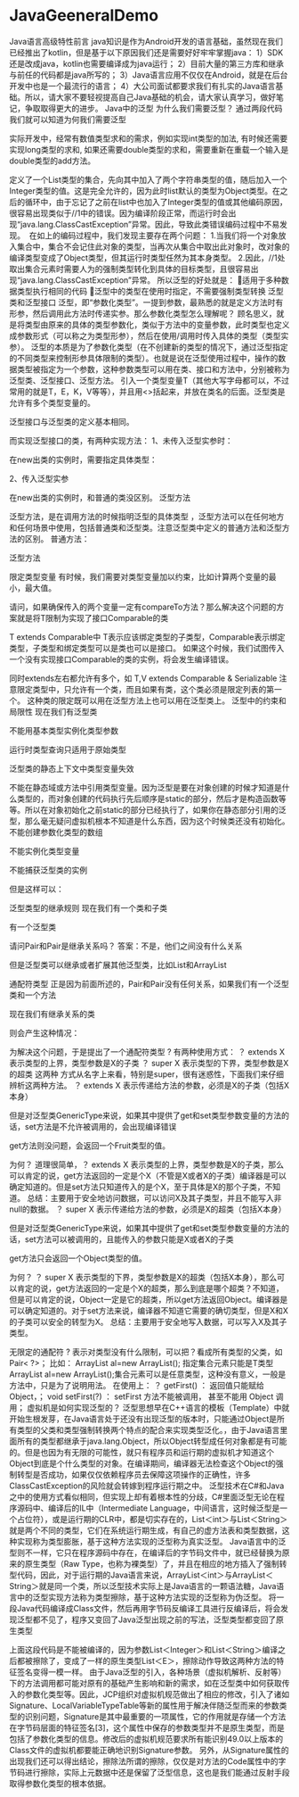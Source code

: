 # JavaGeeneralDemo
Java语言高级特性前言
java知识是作为Android开发的语言基础，虽然现在我们已经推出了kotlin，但是基于以下原因我们还是需要好好牢牢掌握java：
1）SDK还是改成java，kotlin也需要编译成为java运行；
2）目前大量的第三方库和继承与前任的代码都是java所写的；
3）Java语言应用不仅仅在Android，就是在后台开发中也是一个最流行的语言；
4）大公司面试都要求我们有扎实的Java语言基础。所以，请大家不要轻视提高自己Java基础的机会，请大家认真学习，做好笔记，争取取得更大的进步。
Java中的泛型
为什么我们需要泛型？
通过两段代码我们就可以知道为何我们需要泛型

实际开发中，经常有数值类型求和的需求，例如实现int类型的加法, 有时候还需要实现long类型的求和, 如果还需要double类型的求和，需要重新在重载一个输入是double类型的add方法。

定义了一个List类型的集合，先向其中加入了两个字符串类型的值，随后加入一个Integer类型的值。这是完全允许的，因为此时list默认的类型为Object类型。在之后的循环中，由于忘记了之前在list中也加入了Integer类型的值或其他编码原因，很容易出现类似于//1中的错误。因为编译阶段正常，而运行时会出现“java.lang.ClassCastException”异常。因此，导致此类错误编码过程中不易发现。
 在如上的编码过程中，我们发现主要存在两个问题：
1.当我们将一个对象放入集合中，集合不会记住此对象的类型，当再次从集合中取出此对象时，改对象的编译类型变成了Object类型，但其运行时类型任然为其本身类型。
2.因此，//1处取出集合元素时需要人为的强制类型转化到具体的目标类型，且很容易出现“java.lang.ClassCastException”异常。
所以泛型的好处就是：
适用于多种数据类型执行相同的代码
泛型中的类型在使用时指定，不需要强制类型转换
泛型类和泛型接口
泛型，即“参数化类型”。一提到参数，最熟悉的就是定义方法时有形参，然后调用此方法时传递实参。那么参数化类型怎么理解呢？
顾名思义，就是将类型由原来的具体的类型参数化，类似于方法中的变量参数，此时类型也定义成参数形式（可以称之为类型形参），然后在使用/调用时传入具体的类型（类型实参）。
泛型的本质是为了参数化类型（在不创建新的类型的情况下，通过泛型指定的不同类型来控制形参具体限制的类型）。也就是说在泛型使用过程中，操作的数据类型被指定为一个参数，这种参数类型可以用在类、接口和方法中，分别被称为泛型类、泛型接口、泛型方法。
引入一个类型变量T（其他大写字母都可以，不过常用的就是T，E，K，V等等），并且用<>括起来，并放在类名的后面。泛型类是允许有多个类型变量的。

泛型接口与泛型类的定义基本相同。

而实现泛型接口的类，有两种实现方法：
1、未传入泛型实参时：

在new出类的实例时，需要指定具体类型：

2、传入泛型实参

在new出类的实例时，和普通的类没区别。
泛型方法

泛型方法，是在调用方法的时候指明泛型的具体类型 ，泛型方法可以在任何地方和任何场景中使用，包括普通类和泛型类。注意泛型类中定义的普通方法和泛型方法的区别。
普通方法：

泛型方法

限定类型变量
有时候，我们需要对类型变量加以约束，比如计算两个变量的最小，最大值。

请问，如果确保传入的两个变量一定有compareTo方法？那么解决这个问题的方案就是将T限制为实现了接口Comparable的类

T extends Comparable中
T表示应该绑定类型的子类型，Comparable表示绑定类型，子类型和绑定类型可以是类也可以是接口。
如果这个时候，我们试图传入一个没有实现接口Comparable的类的实例，将会发生编译错误。

同时extends左右都允许有多个，如 T,V extends Comparable & Serializable
注意限定类型中，只允许有一个类，而且如果有类，这个类必须是限定列表的第一个。
这种类的限定既可以用在泛型方法上也可以用在泛型类上。
泛型中的约束和局限性
现在我们有泛型类

不能用基本类型实例化类型参数

运行时类型查询只适用于原始类型

泛型类的静态上下文中类型变量失效

不能在静态域或方法中引用类型变量。因为泛型是要在对象创建的时候才知道是什么类型的，而对象创建的代码执行先后顺序是static的部分，然后才是构造函数等等。所以在对象初始化之前static的部分已经执行了，如果你在静态部分引用的泛型，那么毫无疑问虚拟机根本不知道是什么东西，因为这个时候类还没有初始化。
不能创建参数化类型的数组

不能实例化类型变量

不能捕获泛型类的实例

但是这样可以：

泛型类型的继承规则
现在我们有一个类和子类


有一个泛型类

请问Pair<Employee>和Pair<Worker>是继承关系吗？
答案：不是，他们之间没有什么关系

但是泛型类可以继承或者扩展其他泛型类，比如List和ArrayList

通配符类型
正是因为前面所述的，Pair<Employee>和Pair<Worker>没有任何关系，如果我们有一个泛型类和一个方法


现在我们有继承关系的类




则会产生这种情况：

为解决这个问题，于是提出了一个通配符类型 ? 
有两种使用方式：
？ extends X  表示类型的上界，类型参数是X的子类
？ super X  表示类型的下界，类型参数是X的超类
这两种 方式从名字上来看，特别是super，很有迷惑性，下面我们来仔细辨析这两种方法。
？ extends X
表示传递给方法的参数，必须是X的子类（包括X本身）

但是对泛型类GenericType来说，如果其中提供了get和set类型参数变量的方法的话，set方法是不允许被调用的，会出现编译错误


get方法则没问题，会返回一个Fruit类型的值。

为何？
道理很简单，？ extends X  表示类型的上界，类型参数是X的子类，那么可以肯定的说，get方法返回的一定是个X（不管是X或者X的子类）编译器是可以确定知道的。但是set方法只知道传入的是个X，至于具体是X的那个子类，不知道。
总结：主要用于安全地访问数据，可以访问X及其子类型，并且不能写入非null的数据。
？ super X
表示传递给方法的参数，必须是X的超类（包括X本身）

但是对泛型类GenericType来说，如果其中提供了get和set类型参数变量的方法的话，set方法可以被调用的，且能传入的参数只能是X或者X的子类


get方法只会返回一个Object类型的值。

为何？
？ super  X  表示类型的下界，类型参数是X的超类（包括X本身），那么可以肯定的说，get方法返回的一定是个X的超类，那么到底是哪个超类？不知道，但是可以肯定的说，Object一定是它的超类，所以get方法返回Object。编译器是可以确定知道的。对于set方法来说，编译器不知道它需要的确切类型，但是X和X的子类可以安全的转型为X。
总结：主要用于安全地写入数据，可以写入X及其子类型。

无限定的通配符 ?
表示对类型没有什么限制，可以把？看成所有类型的父类，如Pair< ?>；
比如：
ArrayList<T> al=new ArrayList<T>(); 指定集合元素只能是T类型
ArrayList<?> al=new ArrayList<?>();集合元素可以是任意类型，这种没有意义，一般是方法中，只是为了说明用法。
在使用上：
？ getFirst() ： 返回值只能赋给 Object，；
void setFirst(?) ： setFirst 方法不能被调用， 甚至不能用 Object 调用；
虚拟机是如何实现泛型的？
泛型思想早在C++语言的模板（Template）中就开始生根发芽，在Java语言处于还没有出现泛型的版本时，只能通过Object是所有类型的父类和类型强制转换两个特点的配合来实现类型泛化。，由于Java语言里面所有的类型都继承于java.lang.Object，所以Object转型成任何对象都是有可能的。但是也因为有无限的可能性，就只有程序员和运行期的虚拟机才知道这个Object到底是个什么类型的对象。在编译期间，编译器无法检查这个Object的强制转型是否成功，如果仅仅依赖程序员去保障这项操作的正确性，许多ClassCastException的风险就会转嫁到程序运行期之中。
泛型技术在C#和Java之中的使用方式看似相同，但实现上却有着根本性的分歧，C#里面泛型无论在程序源码中、编译后的IL中（Intermediate Language，中间语言，这时候泛型是一个占位符），或是运行期的CLR中，都是切实存在的，List＜int＞与List＜String＞就是两个不同的类型，它们在系统运行期生成，有自己的虚方法表和类型数据，这种实现称为类型膨胀，基于这种方法实现的泛型称为真实泛型。
Java语言中的泛型则不一样，它只在程序源码中存在，在编译后的字节码文件中，就已经替换为原来的原生类型（Raw Type，也称为裸类型）了，并且在相应的地方插入了强制转型代码，因此，对于运行期的Java语言来说，ArrayList＜int＞与ArrayList＜String＞就是同一个类，所以泛型技术实际上是Java语言的一颗语法糖，Java语言中的泛型实现方法称为类型擦除，基于这种方法实现的泛型称为伪泛型。
将一段Java代码编译成Class文件，然后再用字节码反编译工具进行反编译后，将会发现泛型都不见了，程序又变回了Java泛型出现之前的写法，泛型类型都变回了原生类型

上面这段代码是不能被编译的，因为参数List＜Integer＞和List＜String＞编译之后都被擦除了，变成了一样的原生类型List＜E＞，擦除动作导致这两种方法的特征签名变得一模一样。
由于Java泛型的引入，各种场景（虚拟机解析、反射等）下的方法调用都可能对原有的基础产生影响和新的需求，如在泛型类中如何获取传入的参数化类型等。因此，JCP组织对虚拟机规范做出了相应的修改，引入了诸如Signature、LocalVariableTypeTable等新的属性用于解决伴随泛型而来的参数类型的识别问题，Signature是其中最重要的一项属性，它的作用就是存储一个方法在字节码层面的特征签名[3]，这个属性中保存的参数类型并不是原生类型，而是包括了参数化类型的信息。修改后的虚拟机规范要求所有能识别49.0以上版本的Class文件的虚拟机都要能正确地识别Signature参数。
另外，从Signature属性的出现我们还可以得出结论，擦除法所谓的擦除，仅仅是对方法的Code属性中的字节码进行擦除，实际上元数据中还是保留了泛型信息，这也是我们能通过反射手段取得参数化类型的根本依据。

